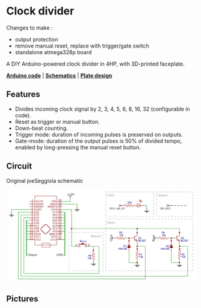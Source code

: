 Clock divider
=============


Changes to make :
- output protection
- remove manual reset, replace with trigger/gate switch
- standalone atmega328p board



A DIY Arduino-powered clock divider in 4HP, with 3D-printed faceplate.

**[Arduino code][1]** | **[Schematics][2]** | **[Plate design][3]**

[1]: firmware/clock-divider.ino
[2]: hardware/
[3]: cad/

Features
--------

- Divides incoming clock signal by 2, 3, 4, 5, 6, 8, 16, 32 (configurable in code).
- Reset as trigger or manual button.
- Down-beat counting.
- Trigger mode: duration of incoming pulses is preserved on outputs.
- Gate-mode: duration of the output pulses is 50% of divided tempo, enabled by long-pressing the manual reset button.

Circuit
--------

Original joeSeggiola schematic

![](docs/schematic.png)

Pictures
--------
